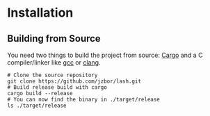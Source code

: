 # Installation

## Building from Source
You need two things to build the project from source: [Cargo](https://doc.rust-lang.org/cargo/getting-started/installation.html) and a C compiler/linker like [gcc](https://gcc.gnu.org/install/) or [clang](https://clang.llvm.org/get_started.html).
```
# Clone the source repository
git clone https://github.com/jzbor/lash.git
# Build release build with cargo
cargo build --release
# You can now find the binary in ./target/release
ls ./target/release
```
